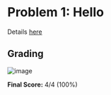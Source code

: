 # Problem 1: Hello

Details [here](https://cs50.harvard.edu/x/2022/psets/1/hello/)

## Grading
![image](https://user-images.githubusercontent.com/101081243/194279544-76648b18-6462-4157-ab91-653519dc502e.png)

**Final Score:** 4/4 (100%)
